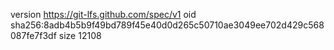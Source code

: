 version https://git-lfs.github.com/spec/v1
oid sha256:8adb4b5b9f49bd789f45e40d0d265c50710ae3049ee702d429c568087fe7f3df
size 12108
